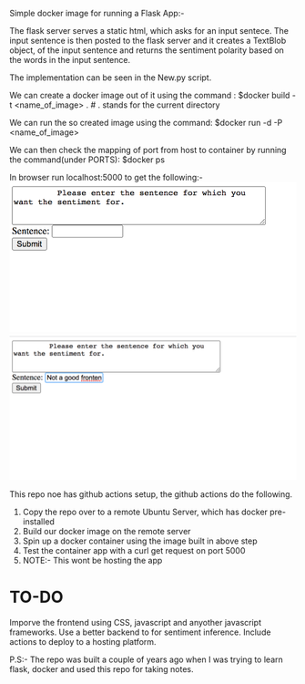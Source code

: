 Simple docker image for running a Flask App:-

The flask server serves a static html, which asks for an input sentece. The input sentence is then posted to the flask server and it creates a TextBlob object, of the input sentence and returns the sentiment polarity based on the words in the input sentence. 

The implementation can be seen in the New.py script.


We can create a docker image out of it using the command :
$docker build -t <name_of_image> . # . stands for the current directory

We can run the so created image using the command:
$docker run -d -P <name_of_image>

We can then check the mapping of port from host to container by running the command(under PORTS):
$docker ps 

In browser run localhost:5000 to get the following:-
![Front-End Image](/images/Front-End.png)
![Infernce Image](/images/Infernce-textblob.png)


This repo noe has  github actions setup, the github actions do the following.

<ol>
<li>Copy the repo over to a remote Ubuntu Server, which has docker pre-installed</li>
<li>Build our docker image on the remote server</li>
<li>Spin up a docker container using the image built in above step</li>
<li>Test the container app with a curl get request on port 5000</li>
<li>NOTE:- This wont be hosting the app</li>
</ol>

# TO-DO
Imporve the frontend using CSS, javascript and anyother javascript frameworks.
Use a better backend to for sentiment inference.
Include actions to deploy to a hosting platform.

P.S:- The repo was built a couple of years ago when I was trying to learn flask, docker and used this
repo for taking notes.
                                                                                  
